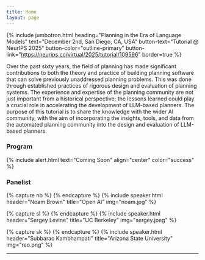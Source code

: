 ```yaml
---
title: Home
layout: page
---
```


{% include jumbotron.html heading="Planning in the Era of Language Models" text="December 2nd, San Diego, CA, USA" button-text="Tutorial @ NeurIPS 2025" button-color="outline-primary" button-link="https://neurips.cc/virtual/2025/tutorial/109596" border=true %}



<!-- {% include figure.html img="uidaho-workshop.jpg" alt="intro image here" caption="Library workshop" width="75%" %} 

A minimal Jekyll theme with Bootstrap for creating workshop websites.

*Add your workshop abstract here!*

Learn how to create a super quick easy website for a workshop by writing a few markdown files! 
Host it for free on GitHub with gh-pages, and share!
Fun!

*See also:* [workshop-template](https://evanwill.github.io/workshop-template/), original minimal version.

{% include toc.html %}
-->

Over the past sixty years, the field of planning has made significant contributions to
both the theory and practice of building planning software that can solve previously
unaddressed planning problems. This was done through established practices of
rigorous design and evaluation of planning systems. The experience and expertise
of the planning community are not just important from a historical perspective;
the lessons learned could play a crucial role in accelerating the development of
LLM-based planners. The purpose of this tutorial is to share the knowledge with
the wider AI community, with the aim of incorporating the insights, tools, and
data from the automated planning community into the design and evaluation of
LLM-based planners. 

### Program 

{% include alert.html text="Coming Soon" align="center" color="success" %}

### Panelist


{% capture nb %}
{% endcapture %}
{% include speaker.html header="Noam Brown" title="Open AI" img="noam.jpg" %}



{% capture sl %}
{% endcapture %}
{% include speaker.html header="Sergey Levine" title="UC Berkeley" img="sergey.jpeg" %}


{% capture sk %}
{% endcapture %}
{% include speaker.html header="Subbarao Kambhampati" title="Arizona State University" img="rao.png" %}

------

<!-- {% include template/credits.html %} -->
